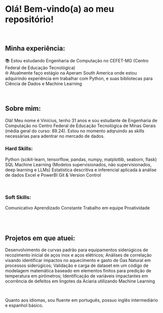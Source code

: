 # Olá! Bem-vindo(a) ao meu repositório!

<br>

## Minha experiência:

📚 Estou estudando Engenharia de Computação no CEFET-MG (Centro Federal de Educação Tecnológica) <br>
🌐 Atualmente faço estágio na Aperam South America onde estou adquirindo experiência em trabalhar com Python, e suas bibliotecas para Ciência de Dados e Machine Learning<br>

<br>

## Sobre mim:

Olá! Meu nome é Vinícius, tenho 31 anos e sou estudante de Engenharia de Computação no Centro Federal de Educação Tecnológica de Minas Gerais (média geral do curso: 89.24). Estou no momento adqruindo as skills necessárias para adentrar no mercado de dados.<br>

### Hard Skills:

Python (scikit-learn, tensorflow, pandas, numpy, matplotlib, seaborn, flask)
SQL
Machine Learning (Modelos supervisionados, não supervisionados, deep learning e LLMs)
Estatística descritiva e inferencial aplicada à análise de dados
Excel e PowerBI
Git & Version Control
<br>

<br>

### Soft Skills:

Comunicativo
Aprendizado Constante
Trabalho em equipe
Proatividade

<br>

<br>

## Projetos em que atuei:

Desenvolvimento de curvas padrão para equipamentos siderúgicos de recozimento inicial de aços inox e aços elétricos;
Análises de correlação visando identificar impactos no aquecimento e gasto de Gas Natural em processos siderúgicos;
Validação e carga de dataset em um código de modelagem matemática baseado em elementos finitos para predição de temperatura em pirômetros;
Identificação de variáveis impactantes em ocorrência de defeitos em lingotes da Aciaria utilizando Machine Learning
<br>

<br>

Quanto aos idiomas, sou fluente em português, possuo inglês intermediário e espanhol básico.

